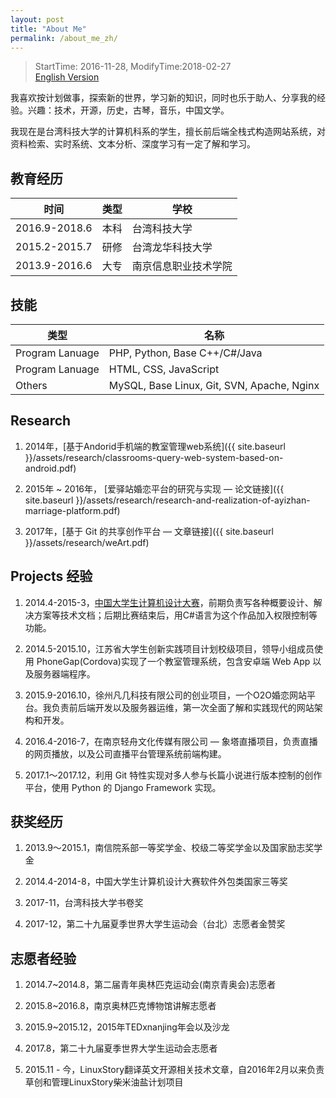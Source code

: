 ```yaml
---
layout: post
title: "About Me"
permalink: /about_me_zh/
---
```


> StartTime: 2016-11-28, ModifyTime:2018-02-27  
> [English Version](/about_me_en/)

我喜欢按计划做事，探索新的世界，学习新的知识，同时也乐于助人、分享我的经验。兴趣：技术，开源，历史，古琴，音乐，中国文学。

我现在是台湾科技大学的计算机科系的学生，擅长前后端全栈式构造网站系统，对资料检索、实时系统、文本分析、深度学习有一定了解和学习。

## 教育经历
|时间|类型|学校|
|-   |-     |-   |
|2016.9-2018.6|本科|台湾科技大学|
|2015.2-2015.7|研修|台湾龙华科技大学|
|2013.9-2016.6|大专|南京信息职业技术学院|

## 技能
|类型|名称|
|-   |-     |
|Program Lanuage|PHP, Python, Base C++/C#/Java|
|Program Lanuage|HTML, CSS, JavaScript|
|Others|MySQL, Base Linux, Git, SVN, Apache, Nginx|

## Research
1. 2014年，[基于Andorid手机端的教室管理web系统]({{ site.baseurl }}/assets/research/classrooms-query-web-system-based-on-android.pdf)

2. 2015年 ~ 2016年， [爱驿站婚恋平台的研究与实现 — 论文链接]({{ site.baseurl }}/assets/research/research-and-realization-of-ayizhan-marriage-platform.pdf)

3. 2017年，[基于 Git 的共享创作平台 — 文章链接]({{ site.baseurl }}/assets/research/weArt.pdf)

## Projects 经验
1. 2014.4-2015-3，[中国大学生计算机设计大赛](http://www.jsjds.org/Article_Class2.asp?ClassID=14)，前期负责写各种概要设计、解决方案等技术文档；后期比赛结束后，用C#语言为这个作品加入权限控制等功能。

2. 2014.5-2015.10，江苏省大学生创新实践项目计划校级项目，领导小组成员使用 PhoneGap(Cordova)实现了一个教室管理系统，包含安卓端 Web App 以及服务器端程序。

3. 2015.9-2016.10，徐州凡几科技有限公司的创业项目，一个O2O婚恋网站平台。我负责前后端开发以及服务器运维，第一次全面了解和实践现代的网站架构和开发。

4. 2016.4-2016-7，在南京轻舟文化传媒有限公司 — 象塔直播项目，负责直播的网页播放，以及公司直播平台管理系统前端构建。

5. 2017.1～2017.12，利用 Git 特性实现对多人参与长篇小说进行版本控制的创作平台，使用 Python 的 Django Framework 实现。

## 获奖经历
1. 2013.9～2015.1，南信院系部一等奖学金、校级二等奖学金以及国家励志奖学金

2. 2014.4-2014-8，中国大学生计算机设计大赛软件外包类国家三等奖

3. 2017-11，台湾科技大学书卷奖

4. 2017-12，第二十九届夏季世界大学生运动会（台北）志愿者金赞奖

## 志愿者经验
1. 2014.7~2014.8，第二届青年奥林匹克运动会(南京青奥会)志愿者

2. 2015.8~2016.8，南京奥林匹克博物馆讲解志愿者

3. 2015.9~2015.12，2015年TEDxnanjing年会以及沙龙

4. 2017.8，第二十九届夏季世界大学生运动会志愿者

5. 2015.11 - 今，LinuxStory翻译英文开源相关技术文章，自2016年2月以来负责草创和管理LinuxStory柴米油盐计划项目
